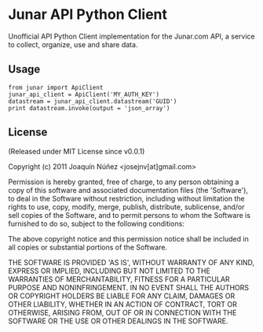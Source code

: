 # Junar API Python Client #
Unofficial API Python Client implementation for the Junar.com API, a service to collect, organize, use and share data.

## Usage ##

    from junar import ApiClient
    junar_api_client = ApiClient('MY_AUTH_KEY')
    datastream = junar_api_client.datastream('GUID')
    print datastream.invoke(output = 'json_array')

## License ##
(Released under MIT License since v0.0.1)

Copyright (c) 2011 Joaquín Núñez <josejnv[at]gmail.com>

Permission is hereby granted, free of charge, to any person obtaining a copy of this software and associated documentation files (the 'Software'), to deal in the Software without restriction, including without limitation the rights to use, copy, modify, merge, publish, distribute, sublicense, and/or sell copies of the Software, and to permit persons to whom the Software is furnished to do so, subject to the following conditions:

The above copyright notice and this permission notice shall be included in all copies or substantial portions of the Software.

THE SOFTWARE IS PROVIDED 'AS IS', WITHOUT WARRANTY OF ANY KIND, EXPRESS OR IMPLIED, INCLUDING BUT NOT LIMITED TO THE WARRANTIES OF MERCHANTABILITY, FITNESS FOR A PARTICULAR PURPOSE AND NONINFRINGEMENT. IN NO EVENT SHALL THE AUTHORS OR COPYRIGHT HOLDERS BE LIABLE FOR ANY CLAIM, DAMAGES OR OTHER LIABILITY, WHETHER IN AN ACTION OF CONTRACT, TORT OR OTHERWISE, ARISING FROM, OUT OF OR IN CONNECTION WITH THE SOFTWARE OR THE USE OR OTHER DEALINGS IN THE SOFTWARE.
